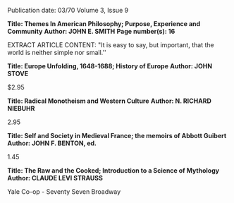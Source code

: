 Publication date: 03/70
Volume 3, Issue 9

**Title:  Themes In American Philosophy; Purpose, Experience and Community**
**Author: JOHN E. SMITH**
**Page number(s): 16**

EXTRACT ARTICLE CONTENT:
"It is easy to say, but 
important, that the 
world is neither simple 
nor small.''


**Title: Europe Unfolding, 1648-1688; History of Europe**
**Author: JOHN STOVE**

$2.95


**Title: Radical Monotheism and Western Culture**
**Author: N. RICHARD NIEBUHR**

2.95


**Title: Self and Society in Medieval France; the memoirs of Abbott Guibert**
**Author: JOHN F. BENTON, ed.**

1.45


**Title: The Raw and the Cooked; Introduction to a Science of Mythology**
**Author: CLAUDE LEVI STRAUSS**




Yale Co-op -
Seventy Seven Broadway